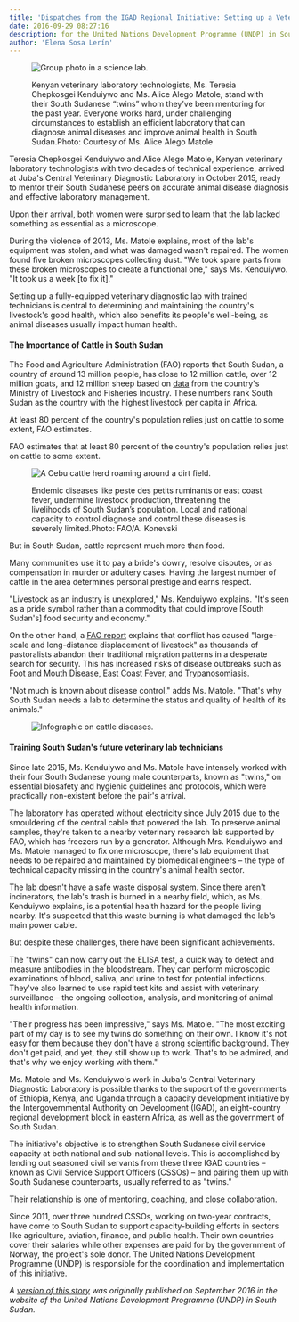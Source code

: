 ```yaml
---
title: 'Dispatches from the IGAD Regional Initiative: Setting up a Veterinary Diagnostic Lab in Juba, South Sudan'
date: 2016-09-29 08:27:16
description: for the United Nations Development Programme (UNDP) in South Sudan. (September 2016)
author: 'Elena Sosa Lerín'
---
```

<figure>
<img data-src="https://res.cloudinary.com/esarin72/image/upload/c_fill,q_auto,w_500/v1603325519/articles/01_VetLab_edit-001_mlbp17.jpg" loading="lazy" alt="Group photo in a science lab." class="lazyload">
<figcaption>
    <p>Kenyan veterinary laboratory technologists, Ms. Teresia Chepkosgei Kenduiywo and Ms. Alice Alego Matole, stand with their South Sudanese “twins” whom they’ve been mentoring for the past year. Everyone works hard, under challenging circumstances to establish an efficient laboratory that can diagnose animal diseases and improve animal health in South Sudan.<span class="thick">Photo:</span> Courtesy of Ms. Alice Alego Matole</p>
</figcaption>
</figure>

Teresia Chepkosgei Kenduiywo and Alice Alego Matole, Kenyan veterinary laboratory technologists with two decades of technical experience, arrived at Juba's Central Veterinary Diagnostic Laboratory in October 2015, ready to mentor their South Sudanese peers on accurate animal disease diagnosis and effective laboratory management.

Upon their arrival, both women were surprised to learn that the lab lacked something as essential as a microscope.

During the violence of 2013, Ms. Matole explains, most of the lab's equipment was stolen, and what was damaged wasn't repaired. The women found five broken microscopes collecting dust.
 "We took spare parts from these broken microscopes to create a functional one," says Ms. Kenduiywo. "It took us a week [to fix it]."

Setting up a fully-equipped veterinary diagnostic lab with trained technicians is central to determining and maintaining the country's livestock's good health, which also benefits its people's well-being, as animal diseases usually impact human health.

#### The Importance of Cattle in South Sudan

The Food and Agriculture Administration (FAO) reports that South Sudan, a country of around 13 million people, has close to 12 million cattle, over 12 million goats, and 12 million sheep based on <a href="http://www.ipsnews.net/2014/05/south-sudans-livestock-outnumbering-people-ruining-environment/">data</a> from the country's Ministry of Livestock and Fisheries Industry. These numbers rank South Sudan as the country with the highest livestock per capita in Africa.

At least 80 percent of the country's population relies just on cattle to some extent, FAO estimates.

FAO estimates that at least 80 percent of the country's population relies just on cattle to some extent.

<figure>
<img data-src="https://res.cloudinary.com/esarin72/image/upload/q_auto/v1603325690/articles/FAO_cattle_uutbny.jpg" loading="lazy" alt="A Cebu cattle herd roaming around a dirt field." class="lazyload">
<figcaption>
<p>Endemic diseases like peste des petits ruminants or east coast fever, undermine livestock production, threatening the livelihoods of South Sudan’s population. Local and national capacity to control diagnose and control these diseases is severely limited.<span class="thick">Photo:</span> FAO/A. Konevski</p>
</figcaption>
</figure>

But in South Sudan, cattle represent much more than food.

Many communities use it to pay a bride's dowry, resolve disputes, or as compensation in murder or adultery cases. Having the largest number of cattle in the area determines personal prestige and earns respect.

"Livestock as an industry is unexplored," Ms. Kenduiywo explains. "It's seen as a pride symbol rather than a commodity that could improve [South Sudan's] food security and economy."

On the other hand, a <a href="http://www.fao.org/fileadmin/user_upload/emergencies/docs/FAO%20Livestock%20Alert%20(December%202014).pdf" target="blank">FAO report</a> explains that conflict has caused "large-scale and long-distance displacement of livestock" as thousands of pastoralists abandon their traditional migration patterns in a desperate search for security. This has increased risks of disease outbreaks such as <A href="https://www.merckvetmanual.com/generalized-conditions/foot-and-mouth-disease/overview-of-foot-and-mouth-disease?redirectid=18904">Foot and Mouth Disease</a>, <a href="https://www.merckvetmanual.com/circulatory-system/blood-parasites/theileriases?redirectid=18301">East Coast Fever</a>, and <a href="https://www.merckvetmanual.com/circulatory-system/blood-parasites/trypanosomiasis?redirectid=18302&qt=Trypanosomiasis%20&alt=sh">Trypanosomiasis<a/>. 

"Not much is known about disease control," adds Ms. Matole. "That's why South Sudan needs a lab to determine the status and quality of health of its animals." 

<figure>
<img data-src="https://res.cloudinary.com/esarin72/image/upload/q_auto/v1603329037/articles/infographic_animaldisease__moiw9z.png" loading="lazy" alt="Infographic on cattle diseases." class="lazyload">
</figure>

#### Training South Sudan's future veterinary lab technicians

Since late 2015, Ms. Kenduiywo and Ms. Matole have intensely worked with their four South Sudanese young male counterparts, known as "twins," on essential biosafety and hygienic guidelines and protocols, which were practically non-existent before the pair's arrival.

The laboratory has operated without electricity since July 2015 due to the smouldering of the central cable that powered the lab. To preserve animal samples, they're taken to a nearby veterinary research lab supported by FAO, which has freezers run by a generator. Although Mrs. Kenduiywo and Ms. Matole managed to fix one microscope, there's lab equipment that needs to be repaired and maintained by biomedical engineers – the type of technical capacity missing in the country's animal health sector.

The lab doesn't have a safe waste disposal system. Since there aren't incinerators, the lab's trash is burned in a nearby field, which, as Ms. Kenduiywo explains, is a potential health hazard for the people living nearby. It's suspected that this waste burning is what damaged the lab's main power cable.

But despite these challenges, there have been significant achievements.

The "twins" can now carry out the ELISA test, a quick way to detect and measure antibodies in the bloodstream. They can perform microscopic examinations of blood, saliva, and urine to test for potential infections. They've also learned to use rapid test kits and assist with veterinary surveillance – the ongoing collection, analysis, and monitoring of animal health information. 

"Their progress has been impressive," says Ms. Matole. "The most exciting part of my day is to see my twins do something on their own. I know it's not easy for them because they don't have a strong scientific background. They don't get paid, and yet, they still show up to work. That's to be admired, and that's why we enjoy working with them."

Ms. Matole and Ms. Kenduiywo's work in Juba's Central Veterinary Diagnostic Laboratory is possible thanks to the support of the governments of Ethiopia, Kenya, and Uganda through a capacity development initiative by the Intergovernmental Authority on Development (IGAD), an eight-country regional development block in eastern Africa, as well as the government of South Sudan.

The initiative's objective is to strengthen South Sudanese civil service capacity at both national and sub-national levels. This is accomplished by lending out seasoned civil servants from these three IGAD countries – known as Civil Service Support Officers (CSSOs) – and pairing them up with South Sudanese counterparts, usually referred to as "twins."

Their relationship is one of mentoring, coaching, and close collaboration.

Since 2011, over three hundred CSSOs, working on two-year contracts, have come to South Sudan to support capacity-building efforts in sectors like agriculture, aviation, finance, and public health. Their own countries cover their salaries while other expenses are paid for by the government of Norway, the project's sole donor. The United Nations Development Programme (UNDP) is responsible for the coordination and implementation of this initiative. 

*A <a href="https://www.ss.undp.org/content/south_sudan/en/home/presscenter/articles/2016/09/29/dispatches-from-the-igad-regional-initiative-setting-up-a-veterinary-diagnostic-laboratory-in-juba-south-sudan.html" target="blank">version of this story</a> was originally published on September 2016 in the website of the United Nations Development Programme (UNDP) in South Sudan.*




